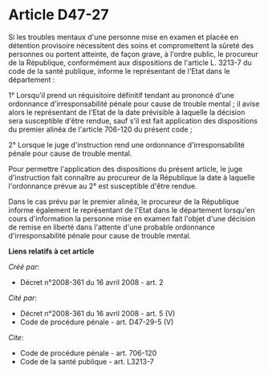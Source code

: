 # Article D47-27

Si les troubles mentaux d'une personne mise en examen et placée en détention provisoire nécessitent des soins et
compromettent la sûreté des personnes ou portent atteinte, de façon grave, à l'ordre public, le procureur de la République,
conformément aux dispositions de l'article L. 3213-7 du code de la santé publique, informe le représentant de l'Etat dans le
département : 

1° Lorsqu'il prend un réquisitoire définitif tendant au prononcé d'une ordonnance d'irresponsabilité pénale pour cause de
trouble mental ; il avise alors le représentant de l'Etat de la date prévisible à laquelle la décision sera susceptible
d'être rendue, sauf s'il est fait application des dispositions du premier alinéa de l'article 706-120 du présent code ; 

2° Lorsque le juge d'instruction rend une ordonnance d'irresponsabilité pénale pour cause de trouble mental. 

Pour permettre l'application des dispositions du présent article, le juge d'instruction fait connaître au procureur de la
République la date à laquelle l'ordonnance prévue au 2° est susceptible d'être rendue. 

Dans le cas prévu par le premier alinéa, le procureur de la République informe également le représentant de l'Etat dans le
département lorsqu'en cours d'information la personne mise en examen fait l'objet d'une décision de remise en liberté dans
l'attente d'une probable ordonnance d'irresponsabilité pénale pour cause de trouble mental.

**Liens relatifs à cet article**

_Créé par_:

  - Décret n°2008-361 du 16 avril 2008 - art. 2

_Cité par_:

  - Décret n°2008-361 du 16 avril 2008 - art. 5 (V)
  - Code de procédure pénale - art. D47-29-5 (V)

_Cite_:

  - Code de procédure pénale - art. 706-120
  - Code de la santé publique - art. L3213-7
